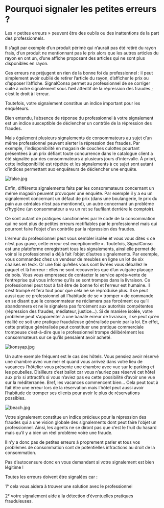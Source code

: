 # Pourquoi signaler les petites erreurs ?

Les « petites erreurs » peuvent être des oublis ou des
inattentions de la part des professionnels. 

Il s’agit par exemple d’un produit
périmé qui n’aurait pas été retiré du rayon frais, d’un produit ne mentionnant
pas le prix alors que les autres articles du rayon en ont un, d’une affiche
proposant des articles qui ne sont plus disponibles en rayon.

Ces erreurs ne préjugent en rien de la bonne
foi du professionnel : il peut simplement avoir oublié de retirer
l’article du rayon, d’afficher le prix ou d’apposer l’affiche. SignalConso
permet au professionnel de se corriger suite à votre signalement sous l’œil
attentif de la répression des fraudes ; c’est le droit à l’erreur. 

Toutefois, votre signalement constitue un indice important pour les
enquêteurs.

Bien entendu, l’absence de réponse du professionnel à votre
signalement est un indice susceptible de déclencher un contrôle de la
répression des fraudes. 

Mais également plusieurs signalements de consommateurs au sujet d’un
même professionnel peuvent alerter la répression des fraudes. Par exemple,
l’indisponibilité en magasin de couches culottes pourtant présentées à un prix
défiant toute concurrence dans le catalogue client a été signalée par des
consommateurs à plusieurs jours d’intervalle. À priori, cette indisponibilité
est répétée et les signalements à ce sujet sont autant d’indices permettant aux
enquêteurs de déclencher une enquête.  

 ![false.jpg](/assets/blog/2019/09/22/pourquoi-signaler-les-petites-erreurs/false.jpg)

Enfin, différents signalements faits par les consommateurs concernant
un même magasin peuvent provoquer une enquête. Par exemple il y a eu un
signalement concernant un défaut de prix (dans une boulangerie, le prix du pain
aux céréales n’est pas mentionné), un autre concernant un problème d’hygiène
(un consommateur a vu un rat se faufilant derrière le comptoir).

Ce sont autant de pratiques sanctionnées par le code de la
consommation qui ne sont plus de petites erreurs rectifiables par le
professionnel mais qui pourront faire l’objet d’un contrôle par la répression
des fraudes.

L’erreur du professionnel peut vous sembler isolée et vous vous dites
« ce n’est pas grave, cette erreur est exceptionnelle ». Toutefois,
SignalConso est une plateforme enregistrant tous les signalements, ainsi elle
permet de voir si le professionnel a déjà fait l’objet d’autres signalements.
Par exemple, vous commandez chez un vendeur de meubles en ligne un lot de six
chaises en teck. Or une fois qu’elles vous sont livrées vous déballez le paquet
et là horreur : elles ne sont recouvertes que d’un vulgaire placage de
bois. Vous vous empressez de contacter le service après-vente de l’entreprise
qui vous informe qu’ils se sont trompés dans la livraison. Ce professionnel
peut tout à fait être de bonne foi et l’erreur est humaine. Il s’est trompé et
fera tout pour que cela ne se reproduise plus. Il se peut aussi que ce
professionnel ait l’habitude de se « tromper » de commande en se
disant que le consommateur ne réclamera pas forcément ou qu’il abandonnera et
ne le signalera pas forcément aux autorités compétentes (répression des
fraudes, médiateur, justice…). Si de manière isolée, votre problème peut
s’apparenter à une banale erreur de livraison, il se peut qu’en réalité ce soit
une pratique frauduleuse généralisée punie par la loi. En effet, cette pratique
généralisée peut constituer une pratique commerciale trompeuse c’est-à-dire que
le professionnel trompe délibérément les consommateurs sur ce qu’ils pensaient
avoir acheté. 

 ![konsyap.jpg](/assets/blog/2019/09/22/pourquoi-signaler-les-petites-erreurs/konsyap.jpg)

Un autre exemple fréquent est le cas des hôtels. Vous pensiez avoir
réservé une chambre avec vue mer et quand vous arrivez dans votre lieu de
vacances l’hôtelier vous présente une chambre avec vue sur le parking et les
poubelles. D’ailleurs c’est ballot car vous n’auriez pas réservé cet hôtel aux
prix si attractifs si vous n’aviez pas eu cette possibilité d’avoir une vue sur
la méditerranée. Bref, les vacances commencent bien… Cela peut tout à fait être
une erreur lors de la réservation mais l’hôtel peut aussi avoir l’habitude de
tromper ses clients pour avoir le plus de réservations possibles. 

 ![beach.jpg](/assets/blog/2019/09/22/pourquoi-signaler-les-petites-erreurs/beach.jpg)


Votre signalement constitue un indice précieux pour la répression des
fraudes qui a une vision globale des signalements dont peut faire l’objet un
professionnel. Ainsi, les agents ne se diront pas que c’est le fruit du hasard
mais qu’il y a bien un réel problème voire une fraude. 

Il n’y a donc pas de petites erreurs à proprement parler et tous vos
problèmes de consommation sont de potentielles infractions au droit de la
consommation.

Pas d’autocensure donc en vous demandant si votre signalement est bien
légitime ! 

Toutes les erreurs doivent être signalées car : 

1° cela vous aidera à trouver une solution avec le professionnel 

2° votre signalement aide à la détection d’éventuelles pratiques
frauduleuses. 



 



